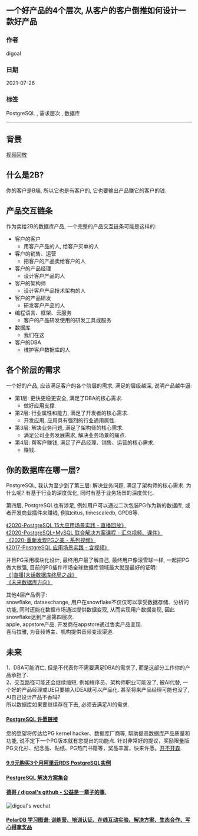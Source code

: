 ## 一个好产品的4个层次, 从客户的客户倒推如何设计一款好产品   
  
### 作者  
digoal  
  
### 日期  
2021-07-26  
  
### 标签  
PostgreSQL , 需求层次 , 数据库    
  
----  
  
## 背景  
[视频回放](https://www.bilibili.com/video/BV1dg411L7y6/)    
  
## 什么是2B?   
你的客户是B端, 所以它也是有客户的, 它也要输出产品赚它的客户的钱.   
  
## 产品交互链条  
作为卖给2B的数据库产品, 一个完整的产品交互链条可能是这样的:  
  
- 客户的客户  
    - 用客户产品的人, 给客户买单的人  
- 客户的销售、运营   
    - 把客户的产品卖给客户的人  
- 客户的产品经理  
    - 设计客户产品的人  
- 客户的架构师  
    - 设计客户产品技术架构的人  
- 客户的产品研发  
    - 研发客户产品的人  
- 编程语言、框架、云服务  
    - 客户的产品研发使用的研发工具或服务  
- 数据库  
    - 我们在这  
- 客户的DBA  
    - 维护客户数据库的人  
  
## 各个阶层的需求  
一个好的产品, 应该满足客户的各个阶层的需求, 满足的层级越深, 说明产品越牛逼:   
  
- 第1层: 更快更稳更安全, 满足了DBA的核心需求.   
    - 做好应用支撑.   
- 第2层: 行业属性和能力, 满足了开发者的核心需求.   
    - 开发应用, 应用具有强烈的行业通用属性.   
- 第3层: 解决业务问题, 满足了架构师的核心需求.   
    - 满足公司业务发展需求, 解决业务场景的痛点.   
- 第4层: 帮客户赚钱, 满足了产品经理、销售、运营的核心需求.   
    - 赚钱.   
  
  
## 你的数据库在哪一层?   
PostgreSQL, 我认为至少到了第三层: 解决业务问题, 满足了架构师的核心需求. 为什么呢? 有基于行业的深度优化, 同时有基于业务场景的深度优化.   
  
第四层, PostgreSQL也有涉足, 例如用户可以通过二次包装PG作为新的数据库, 或者开发商业插件来赚钱, 例如citus, timescaledb, GPDB等.  
  
[《2020-PostgreSQL 15大应用场景实践 - 直播回放》](../202009/20200903_02.md)    
[《2020-PostgreSQL+MySQL 联合解决方案课程 - 汇总视频、课件》](../202001/20200118_02.md)    
[《2020-重新发现PG之美 - 系列视频》](../202105/20210526_02.md)    
[《2017-PostgreSQL 应用场景实践 - 含视频》](../201805/20180524_02.md)    
  
并且PG采用模块化设计, 最终用户最了解自己, 最终用户像滚雪球一样, 一起把PG做大做强, 目前的PG插件市场全球数据库领域最大就是最好的证明:    
[《[直播]大话数据库终局之战》](../202009/20200926_03.md)        
[《未来数据库方向》](../202005/20200527_06.md)      
  
其他4层产品例子:  
snowflake, dataexchange, 用户在snowflake不仅仅可以享受数据存储、分析的功能, 同时还能在数据市场通过提供数据变现, 从而实现用户数据变现, 因此snowflake达到产品第四层次.   
apple, appstore产品, 开发商在appstore通过售卖产品变现.  
喜马拉雅, 为音频博主、机构提供音频变现渠道.   
  
## 未来  
1、DBA可能消亡, 但是不代表你不需要满足DBA的需求了, 而是这部分工作你的产品承担了.   
2、交互路径可能还会继续缩短, 例如程序员、架构师职业可能没了, 被AI代替, 一个好的产品经理或UE只要输入IDEA就可以产品化. 甚至将来产品经理可能也没了, AI自己设计产品不香吗?   
所以数据库如果要继续存在下去, 必须去满足AI的需求.   
  
  
  
#### [PostgreSQL 许愿链接](https://github.com/digoal/blog/issues/76 "269ac3d1c492e938c0191101c7238216")
您的愿望将传达给PG kernel hacker、数据库厂商等, 帮助提高数据库产品质量和功能, 说不定下一个PG版本就有您提出的功能点. 针对非常好的提议，奖励限量版PG文化衫、纪念品、贴纸、PG热门书籍等，奖品丰富，快来许愿。[开不开森](https://github.com/digoal/blog/issues/76 "269ac3d1c492e938c0191101c7238216").  
  
  
#### [9.9元购买3个月阿里云RDS PostgreSQL实例](https://www.aliyun.com/database/postgresqlactivity "57258f76c37864c6e6d23383d05714ea")
  
  
#### [PostgreSQL 解决方案集合](https://yq.aliyun.com/topic/118 "40cff096e9ed7122c512b35d8561d9c8")
  
  
#### [德哥 / digoal's github - 公益是一辈子的事.](https://github.com/digoal/blog/blob/master/README.md "22709685feb7cab07d30f30387f0a9ae")
  
  
![digoal's wechat](../pic/digoal_weixin.jpg "f7ad92eeba24523fd47a6e1a0e691b59")
  
  
#### [PolarDB 学习图谱: 训练营、培训认证、在线互动实验、解决方案、生态合作、写心得拿奖品](https://www.aliyun.com/database/openpolardb/activity "8642f60e04ed0c814bf9cb9677976bd4")
  
